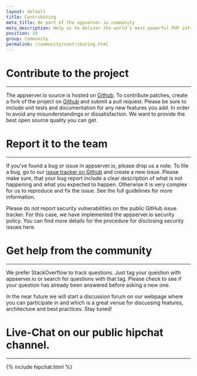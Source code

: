 ```yaml
---
layout: default
title: Contributing
meta_title: Be part of the appserver.io community
meta_description: Help us to deliver the world´s most powerful PHP infrastructure. Report Bugs, tell us your experiences, help us to improve appserver.io.
position: 20
group: Community
permalink: /community/contributing.html
---
```


# Contribute to the project
***
The appserver.io source is hosted on [Github][github-repo]. To contribute patches, create a fork of the project on
[Github][github-repo] and submit a pull request. Please be sure to include unit tests and documentation
for any new features you add. In order to avoid any misunderstandings or dissatisfaction.
We want to provide the best open source quality you can get.

# Report it to the team
***
If you've found a bug or issue in appserver.io, please drop us a note. To file a bug, go to our
[issue tracker on Github](https://github.com/appserver-io/appserver/issues) and create a new issue.
Please make sure, that your bug report include a clear description of what is not
happening and what you expected to happen. Otherwise it is very complex for us to reproduce and fix the issue.
See the full guidelines for more information.

Please do not report security vulnerabilities on the public GitHub issue tracker.
For this case, we have implemented the appserver.io security policy.
You can find more details for the procedure for disclosing security issues here.

# Get help from the community
***
We prefer StackOverflow to track questions. Just tag your question with appserver.io or search for questions
with that tag. Please check to see if your question has already been answered before asking a new one.

In the near future we will start a discussion forum on our webpage where you can participate in and which
is a great venue for discussing features, architecture and best practices. Stay tuned!

# Live-Chat on our public hipchat channel.
***

{% include hipchat.html %}

[github-repo]: https://github.com/appserver-io/appserver
